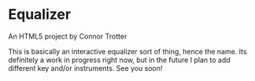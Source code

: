 Equalizer
=========

An HTML5 project by Connor Trotter

This is basically an interactive equalizer sort of thing, hence the name. Its definitely a work in progress right now, but in the future I plan to add different key and/or instruments. See you soon! 